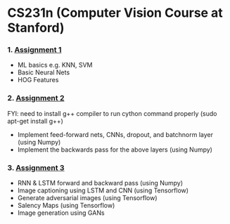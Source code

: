 # CS231n (Computer Vision Course at Stanford)

### 1. [Assignment 1](https://cs231n.github.io/assignments2017/assignment1/)
- ML basics e.g. KNN, SVM
- Basic Neural Nets
- HOG Features

### 2. [Assignment 2](https://cs231n.github.io/assignments2017/assignment2/)
FYI: need to install g++ compiler to run cython command properly (sudo apt-get install g++)
- Implement feed-forward nets, CNNs, dropout, and batchnorm layer (using Numpy)
- Implement the backwards pass for the above layers (using Numpy)

### 3. [Assignment 3](https://cs231n.github.io/assignments2017/assignment3/)
- RNN & LSTM forward and backward pass (using Numpy)
- Image captioning using LSTM and CNN (using Tensorflow)
- Generate adversarial images (using Tensorflow)
- Salency Maps (using Tensorflow)
- Image generation using GANs


